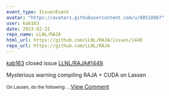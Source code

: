 ```yaml
---
event_type: IssuesEvent
avatar: "https://avatars.githubusercontent.com/u/8051898?"
user: kab163
date: 2023-02-22
repo_name: LLNL/RAJA
html_url: https://github.com/LLNL/RAJA/issues/1449
repo_url: https://github.com/LLNL/RAJA
---
```


<a href='https://github.com/kab163' target='_blank'>kab163</a> closed issue <a href='https://github.com/LLNL/RAJA/issues/1449' target='_blank'>LLNL/RAJA#1449</a>.

<p>Mysterious warning compiling RAJA + CUDA on Lassen</p><small>On Lassen, do the following:...</small><a href='https://github.com/LLNL/RAJA/issues/1449' target='_blank'>View Comment</a>